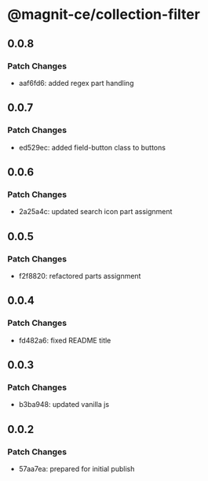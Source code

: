 # @magnit-ce/collection-filter

## 0.0.8

### Patch Changes

- aaf6fd6: added regex part handling

## 0.0.7

### Patch Changes

- ed529ec: added field-button class to buttons

## 0.0.6

### Patch Changes

- 2a25a4c: updated search icon part assignment

## 0.0.5

### Patch Changes

- f2f8820: refactored parts assignment

## 0.0.4

### Patch Changes

- fd482a6: fixed README title

## 0.0.3

### Patch Changes

- b3ba948: updated vanilla js

## 0.0.2

### Patch Changes

- 57aa7ea: prepared for initial publish
